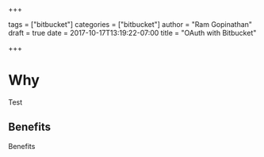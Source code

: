 +++

tags = ["bitbucket"]
categories = ["bitbucket"]
author = "Ram Gopinathan"
draft = true
date = 2017-10-17T13:19:22-07:00
title = "OAuth with Bitbucket"

+++

# Why

Test

## Benefits

Benefits
